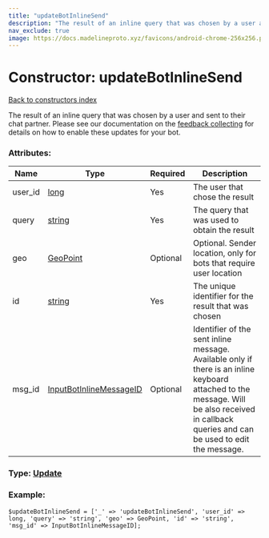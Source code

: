```yaml
---
title: "updateBotInlineSend"
description: "The result of an inline query that was chosen by a user and sent to their chat partner. Please see our documentation on the feedback collecting for details on how to enable these updates for your bot."
nav_exclude: true
image: https://docs.madelineproto.xyz/favicons/android-chrome-256x256.png
---
```

# Constructor: updateBotInlineSend  
[Back to constructors index](/API_docs/constructors/index.html)



The result of an inline query that was chosen by a user and sent to their chat partner. Please see our documentation on the [feedback collecting](https://core.telegram.org/bots/inline#collecting-feedback) for details on how to enable these updates for your bot.

### Attributes:

| Name     |    Type       | Required | Description |
|----------|---------------|----------|-------------|
|user\_id|[long](/API_docs/types/long.html) | Yes|The user that chose the result|
|query|[string](/API_docs/types/string.html) | Yes|The query that was used to obtain the result|
|geo|[GeoPoint](/API_docs/types/GeoPoint.html) | Optional|Optional. Sender location, only for bots that require user location|
|id|[string](/API_docs/types/string.html) | Yes|The unique identifier for the result that was chosen|
|msg\_id|[InputBotInlineMessageID](/API_docs/types/InputBotInlineMessageID.html) | Optional|Identifier of the sent inline message. Available only if there is an inline keyboard attached to the message. Will be also received in callback queries and can be used to edit the message.|



### Type: [Update](/API_docs/types/Update.html)


### Example:

```
$updateBotInlineSend = ['_' => 'updateBotInlineSend', 'user_id' => long, 'query' => 'string', 'geo' => GeoPoint, 'id' => 'string', 'msg_id' => InputBotInlineMessageID];
```  
